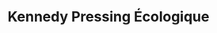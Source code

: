 ---
title: "Kennedy Pressing Écologique"
url: /paris/kennedy-pressing-ecologique/
shop: Wäscherei
---